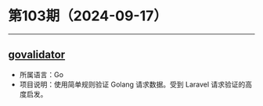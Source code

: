 # 第103期（2024-09-17）

---
## [govalidator](https://github.com/thedevsaddam/govalidator)
- 所属语言：Go
- 项目说明：使用简单规则验证 Golang 请求数据。受到 Laravel 请求验证的高度启发。
